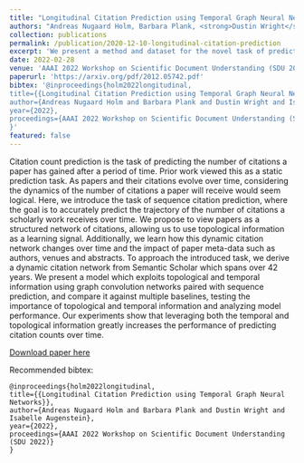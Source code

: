 ```yaml
---
title: "Longitudinal Citation Prediction using Temporal Graph Neural Networks"
authors: "Andreas Nugaard Holm, Barbara Plank, <strong>Dustin Wright</strong> and Isabelle Augenstein"
collection: publications
permalink: /publication/2020-12-10-longitudinal-citation-prediction
excerpt: 'We present a method and dataset for the novel task of predicting the trajectory of citations a paper will receive over time.'
date: 2022-02-28
venue: 'AAAI 2022 Workshop on Scientific Document Understanding (SDU 2022)'
paperurl: 'https://arxiv.org/pdf/2012.05742.pdf'
bibtex: '@inproceedings{holm2022longitudinal,
title={{Longitudinal Citation Prediction using Temporal Graph Neural Networks}},
author={Andreas Nugaard Holm and Barbara Plank and Dustin Wright and Isabelle Augenstein},
year={2022},
proceedings={AAAI 2022 Workshop on Scientific Document Understanding (SDU 2022)}
}'
featured: false
---
```

Citation count prediction is the task of predicting the number of citations a paper has gained after a period of time. Prior work viewed this as a static prediction task. As papers and their citations evolve over time, considering the dynamics of the number of citations a paper will receive would seem logical. Here, we introduce the task of sequence citation prediction, where the goal is to accurately predict the trajectory of the number of citations a scholarly work receives over time. We propose to view papers as a structured network of citations, allowing us to use topological information as a learning signal. Additionally, we learn how this dynamic citation network changes over time and the impact of paper meta-data such as authors, venues and abstracts. To approach the introduced task, we derive a dynamic citation network from Semantic Scholar which spans over 42 years. We present a model which exploits topological and temporal information using graph convolution networks paired with sequence prediction, and compare it against multiple baselines, testing the importance of topological and temporal information and analyzing model performance. Our experiments show that leveraging both the temporal and topological information greatly increases the performance of predicting citation counts over time.

[Download paper here](https://arxiv.org/pdf/2012.05742.pdf)


Recommended bibtex: 

```
@inproceedings{holm2022longitudinal,
title={{Longitudinal Citation Prediction using Temporal Graph Neural Networks}},
author={Andreas Nugaard Holm and Barbara Plank and Dustin Wright and Isabelle Augenstein},
year={2022},
proceedings={AAAI 2022 Workshop on Scientific Document Understanding (SDU 2022)}
}
```
